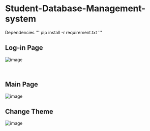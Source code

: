 # Student-Database-Management-system

Dependencies
'''
pip install -r requirement.txt
'''

## Log-in Page
![image](https://user-images.githubusercontent.com/79639825/211521786-7eb66de5-a45c-46ec-b3bb-fbede2d17e12.png)

<br>

## Main Page
![image](https://user-images.githubusercontent.com/79639825/211521937-6605e195-035f-4271-b74e-b5f7f6cc3bbd.png)

## Change Theme
![image](https://user-images.githubusercontent.com/79639825/211523582-99b6951d-5554-4d53-a5be-3b035ee3ac69.png)
